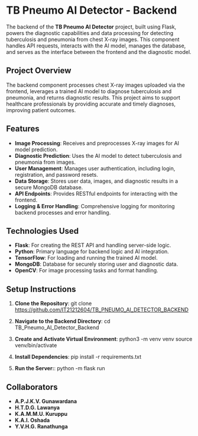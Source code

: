 # TB Pneumo AI Detector - Backend

The backend of the **TB Pneumo AI Detector** project, built using Flask, powers the diagnostic capabilities and data processing for detecting tuberculosis and pneumonia from chest X-ray images. This component handles API requests, interacts with the AI model, manages the database, and serves as the interface between the frontend and the diagnostic model.

## Project Overview

The backend component processes chest X-ray images uploaded via the frontend, leverages a trained AI model to diagnose tuberculosis and pneumonia, and returns diagnostic results. This project aims to support healthcare professionals by providing accurate and timely diagnoses, improving patient outcomes.

## Features

- **Image Processing**: Receives and preprocesses X-ray images for AI model prediction.
- **Diagnostic Prediction**: Uses the AI model to detect tuberculosis and pneumonia from images.
- **User Management**: Manages user authentication, including login, registration, and password resets.
- **Data Storage**: Stores user data, images, and diagnostic results in a secure MongoDB database.
- **API Endpoints**: Provides RESTful endpoints for interacting with the frontend.
- **Logging & Error Handling**: Comprehensive logging for monitoring backend processes and error handling.

## Technologies Used

- **Flask**: For creating the REST API and handling server-side logic.
- **Python**: Primary language for backend logic and AI integration.
- **TensorFlow**: For loading and running the trained AI model.
- **MongoDB**: Database for securely storing user and diagnostic data.
- **OpenCV**: For image processing tasks and format handling.

## Setup Instructions

1. **Clone the Repository**:
   git clone https://github.com/IT21212604/TB_PNEUMO_AI_DETECTOR_BACKEND

2. **Navigate to the Backend Directory**:
  cd TB_Pneumo_AI_Detector_Backend

3. **Create and Activate Virtual Environment**:
   python3 -m venv venv
   source venv/bin/activate

5. **Install Dependencies**:
  pip install -r requirements.txt

6. **Run the Server:**:
   python -m flask run


## Collaborators

- **A.P.J.K.V. Gunawardana**
- **H.T.D.G. Lawanya**
- **K.A.M.M.U. Kuruppu**
- **K.A.I. Oshada**
- **Y.V.H.G. Ranathunga**
   


